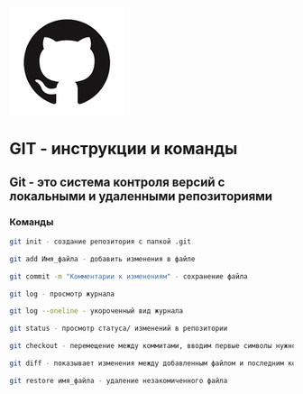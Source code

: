[![logo](github.png)](https://github.com/) 
# GIT - инструкции и команды

## Git - это система контроля версий с локальными и удаленными репозиториями

### Команды

```sh
git init - создание репозитория с папкой .git
```
```sh
git add Имя_файла - добавить изменения в файле
```
```sh
git commit -m "Комментарии к изменениям" - сохранение файла
```
```sh
git log - просмотр журнала
```
```sh
git log --oneline - укороченный вид журнала
```
```sh
git status - просмотр статуса/ изменений в репозитории
```
```sh
git checkout - перемещение между коммитами, вводим первые символы нужного коммита
```
```sh
git diff - показывает изменения между добавленным файлом и последним коммитом
```
```sh
git restore имя_файла - удаление незакомиченного файла
```

